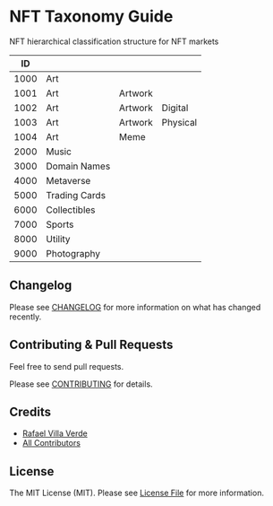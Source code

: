 # NFT Taxonomy Guide
NFT hierarchical classification structure for NFT markets

|ID|  |  |  |
|--|--|--|--|
|1000|Art|	|	|
|1001|Art|Artwork|	|
|1002|Art|Artwork|Digital|
|1003|Art|Artwork|Physical|
|1004|Art|Meme|	|
|2000|Music|	|	|
|3000|Domain Names|	|	|
|4000|Metaverse|	|	|
|5000|Trading Cards|	|	|
|6000|Collectibles|	|	|
|7000|Sports|	|	|
|8000|Utility|	|	|
|9000|Photography|	|	|

## Changelog

Please see [CHANGELOG](CHANGELOG.md) for more information on what has changed recently.

## Contributing & Pull Requests
Feel free to send pull requests.

Please see [CONTRIBUTING](.github/CONTRIBUTING.md) for details.

## Credits

- [Rafael Villa Verde](https://github.com/hafael)
- [All Contributors](../../contributors)

## License

The MIT License (MIT). Please see [License File](LICENSE.md) for more information.
